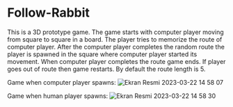 # Follow-Rabbit

This is a 3D prototype game. The game starts with computer player moving from square to square in a board. The player tries to memorize the route of computer player. After the computer player completes the random route the player is spawned in the square where computer player started its movement. When computer player completes the route game ends. If player goes out of route then game restarts. By default the route length is 5.


Game when computer player spawns:
![Ekran Resmi 2023-03-22 14 58 07](https://user-images.githubusercontent.com/69076708/226899075-588c7e96-78bb-4599-aabb-e0ec991752d5.png)

Game when human player spawns:
![Ekran Resmi 2023-03-22 14 58 30](https://user-images.githubusercontent.com/69076708/226899209-17d4e0d5-0df2-42d6-83f0-7b072f38d499.png)
